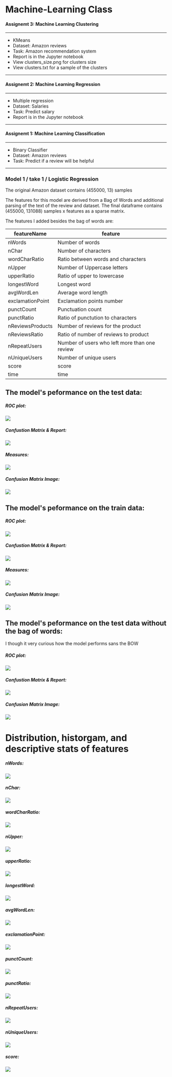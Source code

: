 # Machine-Learning Class


#### Assignemt 3: Machine Learning Clustering

---------
* KMeans
* Dataset: Amazon reviews
* Task: Amazon recommendation system
* Report is in the Jupyter notebook
* View clusters_size.png for clusters size
* View clusters.txt for a sample of the clusters

---------


#### Assignemt 2: Machine Learning Regression

---------
* Multiple regression
* Dataset: Salaries
* Task: Predict salary
* Report is in the Jupyter notebook

---------


#### Assignemt 1: Machine Learning Classification

---------
* Binary Classifier
* Dataset: Amazon reviews
* Task: Predict if a review will be helpful

---------
### Model 1 / take 1 / Logistic Regression

The original Amazon dataset contains (455000, 13) samples

The features for this model are derived from a Bag of Words and additional parsing of the text of the review and dataset. The final dataframe contains (455000, 131088) samples x features as a sparse matrix.

The features I added besides the bag of words are:

|  featureName        |  feature |
|---------------------|----------|
|   nWords            | Number of words |
|   nChar             | Number of characters |
|   wordCharRatio     | Ratio between words and characters |  
|   nUpper            | Number of Uppercase letters |
|   upperRatio        | Ratio of upper to lowercase |
|   longestWord       | Longest word |
|   avgWordLen        | Average word length |
|   exclamationPoint  | Exclamation points number |  
|   punctCount        | Punctuation count |
|   punctRatio        | Ratio of punctution to characters |
|   nReviewsProducts  | Number of reviews for the product |
|   nReviewsRatio     | Ratio of number of reviews to product |
|   nRepeatUsers      | Number of users who left more than one review |
|   nUniqueUsers      | Number of unique users |
|   score				  | score |
|   time				  | time |


## The model's peformance on the test data:

##### ROC plot:
![](plots/model_1/ROC_test.png)

##### Confustion Matrix & Report:
![](plots/model_1/Matrix_test.png)

##### Measures:
![](plots/model_1/Measures_test.png)

##### Confusion Matrix Image:
![](plots/model_1/Matrix_pic_test.png)


## The model's peformance on the train data:


##### ROC plot:
![](plots/model_1/ROC_train.png)

##### Confustion Matrix & Report:
![](plots/model_1/Matrix_train.png)

##### Measures:
![](plots/model_1/Measures_train.png)

##### Confusion Matrix Image:
![](plots/model_1/Matrix_pic_train.png)


## The model's peformance on the test data without the bag of words:
I though it very curious how the model performs sans the BOW

##### ROC plot:
![](plots/model_1/model_noBOW/noBag_model.png)

##### Confustion Matrix & Report:
![](plots/model_1/model_noBOW/noBag_model3.png)

##### Confusion Matrix Image:
![](plots/model_1/model_noBOW/noBag_model2.png)



# Distribution, historgam, and descriptive stats of features

##### nWords:
![](plots/model_1/dist_nWords.png)

##### nChar:
![](plots/model_1/dist_nChar.png)

##### wordCharRatio:
![](plots/model_1/dist_wordCharRatio.png)

##### nUpper:
![](plots/model_1/dist_nUpper.png)

##### upperRatio:
![](plots/model_1/dist_nUpperRatio.png)

##### longestWord:
![](plots/model_1/dist_longestWord.png)

##### avgWordLen:
![](plots/model_1/dist_avgWordLen.png)

##### exclamationPoint:
![](plots/model_1/dist_exclamationPoint.png)

##### punctCount:
![](plots/model_1/dist_punctCount.png)

##### punctRatio:
![](plots/model_1/dist_punctRatio.png)

##### nRepeatUsers:
![](plots/model_1/dist_nRepeatUsers.png)

##### nUniqueUsers:
![](plots/model_1/dist_nUniqueUsers.png)

##### score:
![](plots/model_1/dist_Score.png)





